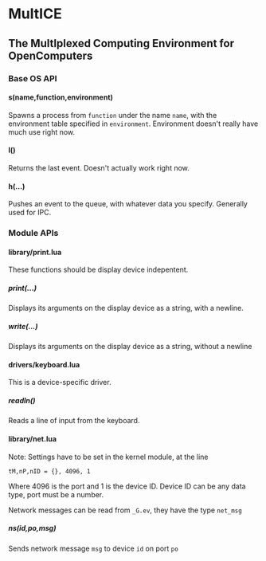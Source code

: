 # MultICE
## The MultIplexed Computing Environment for OpenComputers

### Base OS API
#### s(name,function,environment)
Spawns a process from `function` under the name `name`, with the environment table specified in `environment`. Environment doesn't really have much use right now.

#### l() 
Returns the last event. Doesn't actually work right now.

#### h(...)
Pushes an event to the queue, with whatever data you specify. Generally used for IPC.
### Module APIs
#### library/print.lua
These functions should be display device indepentent.
##### print(...)
Displays its arguments on the display device as a string, with a newline.
##### write(...)
Displays its arguments on the display device as a string, without a newline
#### drivers/keyboard.lua
This is a device-specific driver.
##### readln()
Reads a line of input from the keyboard.
#### library/net.lua
Note: Settings have to be set in the kernel module, at the line
```
tM,nP,nID = {}, 4096, 1
```
Where 4096 is the port and 1 is the device ID. Device ID can be any data type, port must be a number.

Network messages can be read from `_G.ev`, they have the type `net_msg`
##### ns(id,po,msg)
Sends network message `msg` to device `id` on port `po`

